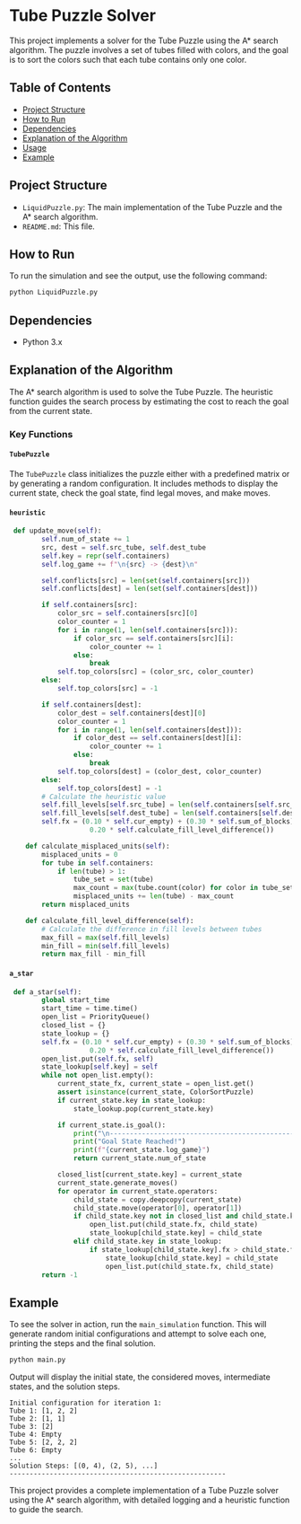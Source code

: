 # Tube Puzzle Solver

This project implements a solver for the Tube Puzzle using the A* search algorithm. The puzzle involves a set of tubes filled with colors, and the goal is to sort the colors such that each tube contains only one color.

## Table of Contents

- [Project Structure](#project-structure)
- [How to Run](#how-to-run)
- [Dependencies](#dependencies)
- [Explanation of the Algorithm](#explanation-of-the-algorithm)
- [Usage](#usage)
- [Example](#example)

## Project Structure

- `LiquidPuzzle.py`: The main implementation of the Tube Puzzle and the A* search algorithm.
- `README.md`: This file.

## How to Run

To run the simulation and see the output, use the following command:

```bash
python LiquidPuzzle.py
```

## Dependencies

- Python 3.x

## Explanation of the Algorithm

The A* search algorithm is used to solve the Tube Puzzle. The heuristic function guides the search process by estimating the cost to reach the goal from the current state.

### Key Functions

#### `TubePuzzle`

The `TubePuzzle` class initializes the puzzle either with a predefined matrix or by generating a random configuration. It includes methods to display the current state, check the goal state, find legal moves, and make moves.

#### `heuristic`

```python
 def update_move(self):
        self.num_of_state += 1
        src, dest = self.src_tube, self.dest_tube
        self.key = repr(self.containers)
        self.log_game += f"\n{src} -> {dest}\n"

        self.conflicts[src] = len(set(self.containers[src]))
        self.conflicts[dest] = len(set(self.containers[dest]))

        if self.containers[src]:
            color_src = self.containers[src][0]
            color_counter = 1
            for i in range(1, len(self.containers[src])):
                if color_src == self.containers[src][i]:
                    color_counter += 1
                else:
                    break
            self.top_colors[src] = (color_src, color_counter)
        else:
            self.top_colors[src] = -1

        if self.containers[dest]:
            color_dest = self.containers[dest][0]
            color_counter = 1
            for i in range(1, len(self.containers[dest])):
                if color_dest == self.containers[dest][i]:
                    color_counter += 1
                else:
                    break
            self.top_colors[dest] = (color_dest, color_counter)
        else:
            self.top_colors[dest] = -1
        # Calculate the heuristic value
        self.fill_levels[self.src_tube] = len(self.containers[self.src_tube])
        self.fill_levels[self.dest_tube] = len(self.containers[self.dest_tube])
        self.fx = (0.10 * self.cur_empty) + (0.30 * self.sum_of_blocks) + (0.40 * self.calculate_misplaced_units()) + (
                    0.20 * self.calculate_fill_level_difference())

    def calculate_misplaced_units(self):
        misplaced_units = 0
        for tube in self.containers:
            if len(tube) > 1:
                tube_set = set(tube)
                max_count = max(tube.count(color) for color in tube_set)
                misplaced_units += len(tube) - max_count
        return misplaced_units

    def calculate_fill_level_difference(self):
        # Calculate the difference in fill levels between tubes
        max_fill = max(self.fill_levels)
        min_fill = min(self.fill_levels)
        return max_fill - min_fill
```

#### `a_star`

```python
 def a_star(self):
        global start_time
        start_time = time.time()
        open_list = PriorityQueue()
        closed_list = {}
        state_lookup = {}
        self.fx = (0.10 * self.cur_empty) + (0.30 * self.sum_of_blocks) + (0.40 * self.calculate_misplaced_units()) + (
                    0.20 * self.calculate_fill_level_difference())
        open_list.put(self.fx, self)
        state_lookup[self.key] = self
        while not open_list.empty():
            current_state_fx, current_state = open_list.get()
            assert isinstance(current_state, ColorSortPuzzle)
            if current_state.key in state_lookup:
                state_lookup.pop(current_state.key)

            if current_state.is_goal():
                print("\n-----------------------------------------------------------")
                print("Goal State Reached!")
                print(f"{current_state.log_game}")
                return current_state.num_of_state

            closed_list[current_state.key] = current_state
            current_state.generate_moves()
            for operator in current_state.operators:
                child_state = copy.deepcopy(current_state)
                child_state.move(operator[0], operator[1])
                if child_state.key not in closed_list and child_state.key not in state_lookup:
                    open_list.put(child_state.fx, child_state)
                    state_lookup[child_state.key] = child_state
                elif child_state.key in state_lookup:
                    if state_lookup[child_state.key].fx > child_state.fx:
                        state_lookup[child_state.key] = child_state
                        open_list.put(child_state.fx, child_state)
        return -1
```
## Example

To see the solver in action, run the `main_simulation` function. This will generate random initial configurations and attempt to solve each one, printing the steps and the final solution.

```bash
python main.py
```

Output will display the initial state, the considered moves, intermediate states, and the solution steps.

```plaintext
Initial configuration for iteration 1:
Tube 1: [1, 2, 2]
Tube 2: [1, 1]
Tube 3: [2]
Tube 4: Empty
Tube 5: [2, 2, 2]
Tube 6: Empty
...
Solution Steps: [(0, 4), (2, 5), ...]
------------------------------------------------------
```

This project provides a complete implementation of a Tube Puzzle solver using the A* search algorithm, with detailed logging and a heuristic function to guide the search.
